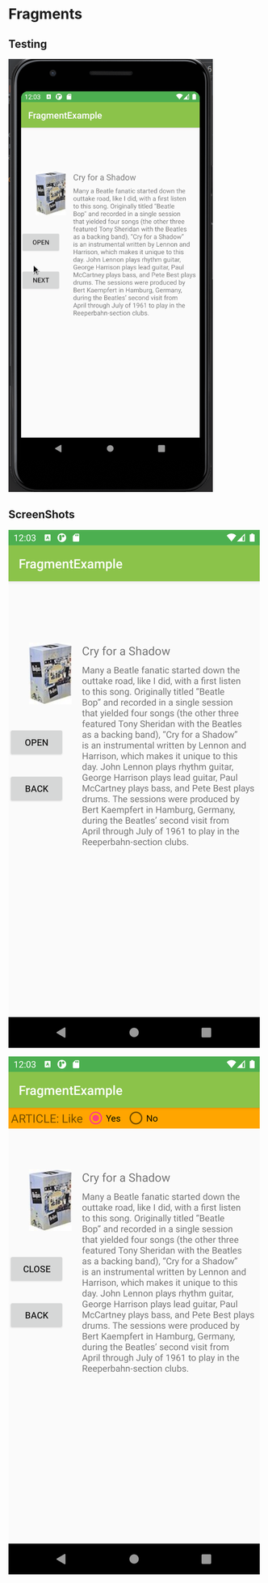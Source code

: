 # Fragments
## Testing
![Build Screen](./screenshots/test.gif)
## ScreenShots
![Build Screen](./screenshots/first.png)

![Toast Button Screen](./screenshots/second.png)
